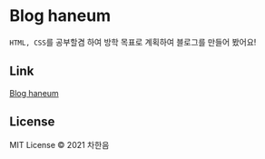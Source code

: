 # Blog haneum
`HTML, CSS`를 공부할겸 하여 방학 목표로 계획하여 블로그를 만들어 봤어요!

## Link
[Blog haneum](https://bloghaneum.netlify.app)

## License
MIT License &copy; 2021 차한음